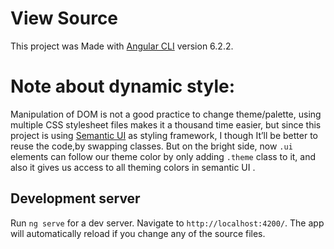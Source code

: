 # View Source

This project was Made with [Angular CLI](https://github.com/angular/angular-cli) version 6.2.2.

# Note about dynamic style: 
Manipulation of DOM is not a good practice to change theme/palette, using multiple CSS stylesheet files makes it a thousand time easier, but since this project is using [Semantic UI](https://github.com/Semantic-Org/Semantic-UI) as styling framework, I though It’ll be better to reuse the code,by swapping classes. But on the bright side, now `.ui` elements can follow our theme color by only adding `.theme` class to it, and also it gives us access to all theming colors in semantic UI .

## Development server

Run `ng serve` for a dev server. Navigate to `http://localhost:4200/`. The app will automatically reload if you change any of the source files.
